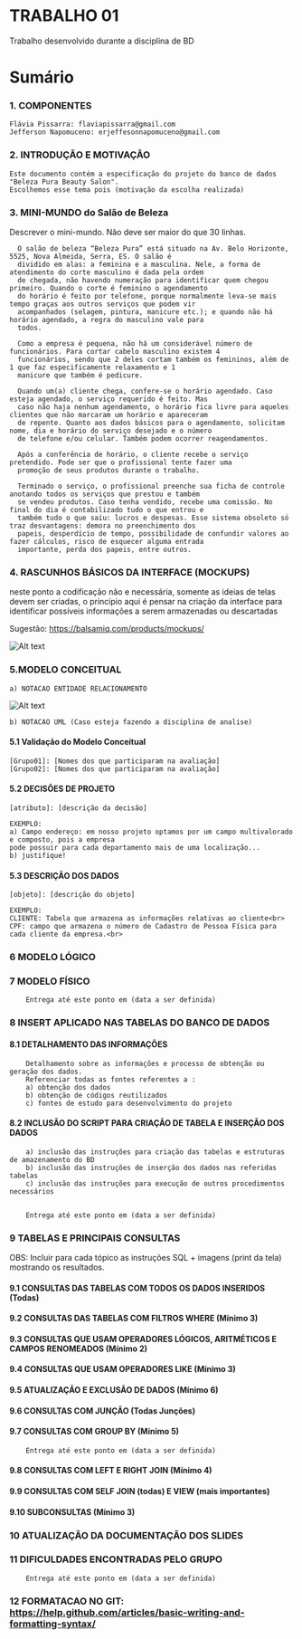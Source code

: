 # TRABALHO 01
Trabalho desenvolvido durante a disciplina de BD

# Sumário

### 1. COMPONENTES <br>
	
	Flávia Pissarra: flaviapissarra@gmail.com
	Jefferson Napomuceno: erjeffesonnapomuceno@gmail.com

### 2. INTRODUÇÃO E MOTIVAÇÃO <br>
	
	Este documento contém a especificação do projeto do banco de dados "Beleza Pura Beauty Salon".
	Escolhemos esse tema pois (motivação da escolha realizada)

### 3. MINI-MUNDO do Salão de Beleza <br>
Descrever o mini-mundo. Não deve ser maior do que 30 linhas. <br>

	  O salão de beleza “Beleza Pura” está situado na Av. Belo Horizonte, 5525, Nova Almeida, Serra, ES. O salão é
	  dividido em alas: a feminina e a masculina. Nele, a forma de atendimento do corte masculino é dada pela ordem
	  de chegada, não havendo numeração para identificar quem chegou primeiro. Quando o corte é feminino o agendamento
	  do horário é feito por telefone, porque normalmente leva-se mais tempo graças aos outros serviços que podem vir
	  acompanhados (selagem, pintura, manicure etc.); e quando não há horário agendado, a regra do masculino vale para
	  todos.

	  Como a empresa é pequena, não há um considerável número de funcionários. Para cortar cabelo masculino existem 4
	  funcionários, sendo que 2 deles cortam também os femininos, além de 1 que faz especificamente relaxamento e 1
	  manicure que também é pedicure.
	
	  Quando um(a) cliente chega, confere-se o horário agendado. Caso esteja agendado, o serviço requerido é feito. Mas
	  caso não haja nenhum agendamento, o horário fica livre para aqueles clientes que não marcaram um horário e apareceram
	  de repente. Quanto aos dados básicos para o agendamento, solicitam nome, dia e horário do serviço desejado e o número
	  de telefone e/ou celular. Também podem ocorrer reagendamentos.
	
	  Após a conferência de horário, o cliente recebe o serviço pretendido. Pode ser que o profissional tente fazer uma
	  promoção de seus produtos durante o trabalho.
	
	  Terminado o serviço, o profissional preenche sua ficha de controle anotando todos os serviços que prestou e também 
	  se vendeu produtos. Caso tenha vendido, recebe uma comissão. No final do dia é contabilizado tudo o que entrou e 
	  também tudo o que saiu: lucros e despesas. Esse sistema obsoleto só traz desvantagens: demora no preenchimento dos
	  papeis, desperdício de tempo, possibilidade de confundir valores ao fazer cálculos, risco de esquecer alguma entrada
	  importante, perda dos papeis, entre outros.

### 4. RASCUNHOS BÁSICOS DA INTERFACE (MOCKUPS)<br>
neste ponto a codificação não e necessária, somente as ideias de telas devem ser criadas, o princípio aqui é pensar na criação da interface para identificar possíveis informações a serem armazenadas ou descartadas <br>

Sugestão: https://balsamiq.com/products/mockups/<br>

![Alt text](https://github.com/discipbd1/trab01/blob/master/balsamiq.png?raw=true "Title")


### 5.MODELO CONCEITUAL<br>
    a) NOTACAO ENTIDADE RELACIONAMENTO
![Alt text](https://github.com/discipbd1/trab01/blob/master/sample_MC.png?raw=true "Modelo Conceitual")
    
    b) NOTACAO UML (Caso esteja fazendo a disciplina de analise)

#### 5.1 Validação do Modelo Conceitual
    [Grupo01]: [Nomes dos que participaram na avaliação]
    [Grupo02]: [Nomes dos que participaram na avaliação]

#### 5.2 DECISÕES DE PROJETO
    [atributo]: [descrição da decisão]
    
    EXEMPLO:
    a) Campo endereço: em nosso projeto optamos por um campo multivalorado e composto, pois a empresa 
    pode possuir para cada departamento mais de uma localização... 
    b) justifique!

#### 5.3 DESCRIÇÃO DOS DADOS 
    [objeto]: [descrição do objeto]
    
    EXEMPLO:
    CLIENTE: Tabela que armazena as informações relativas ao cliente<br>
    CPF: campo que armazena o número de Cadastro de Pessoa Física para cada cliente da empresa.<br>


### 6	MODELO LÓGICO<br>
### 7	MODELO FÍSICO<br>

        Entrega até este ponto em (data a ser definida)
        
 
### 8	INSERT APLICADO NAS TABELAS DO BANCO DE DADOS<br>
#### 8.1 DETALHAMENTO DAS INFORMAÇÕES
        Detalhamento sobre as informações e processo de obtenção ou geração dos dados.
        Referenciar todas as fontes referentes a :
        a) obtenção dos dados
        b) obtenção de códigos reutilizados
        c) fontes de estudo para desenvolvimento do projeto
        
#### 8.2 INCLUSÃO DO SCRIPT PARA CRIAÇÃO DE TABELA E INSERÇÃO DOS DADOS
        a) inclusão das instruções para criação das tabelas e estruturas de amazenamento do BD
        b) inclusão das instruções de inserção dos dados nas referidas tabelas
        c) inclusão das instruções para execução de outros procedimentos necessários


        Entrega até este ponto em (data a ser definida)
        
### 9	TABELAS E PRINCIPAIS CONSULTAS<br>
OBS: Incluir para cada tópico as instruções SQL + imagens (print da tela) mostrando os resultados.<br>
#### 9.1	CONSULTAS DAS TABELAS COM TODOS OS DADOS INSERIDOS (Todas) <br>
#### 9.2	CONSULTAS DAS TABELAS COM FILTROS WHERE (Mínimo 3) <br>
#### 9.3	CONSULTAS QUE USAM OPERADORES LÓGICOS, ARITMÉTICOS E CAMPOS RENOMEADOS (Mínimo 2)<br>
#### 9.4	CONSULTAS QUE USAM OPERADORES LIKE (Mínimo 3)  <br>
#### 9.5	ATUALIZAÇÃO E EXCLUSÃO DE DADOS (Mínimo 6)<br>
#### 9.6	CONSULTAS COM JUNÇÃO (Todas Junções)<br>
#### 9.7	CONSULTAS COM GROUP BY (Mínimo 5)<br>
        Entrega até este ponto em (data a ser definida)
        
#### 9.8	CONSULTAS COM LEFT E RIGHT JOIN (Mínimo 4) <br>
#### 9.9	CONSULTAS COM SELF JOIN (todas) E VIEW (mais importantes) <br>
#### 9.10	SUBCONSULTAS (Mínimo 3) <br>
### 10	ATUALIZAÇÃO DA DOCUMENTAÇÃO DOS SLIDES<br>
### 11	DIFICULDADES ENCONTRADAS PELO GRUPO<br>

        Entrega até este ponto em (data a ser definida)
        
### 12  FORMATACAO NO GIT: https://help.github.com/articles/basic-writing-and-formatting-syntax/
